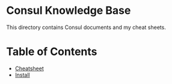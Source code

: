 # Consul Knowledge Base

This directory contains Consul documents and my cheat sheets.

# Table of Contents

- [Cheatsheet](cheatsheet.md)
- [Install](install.md)
